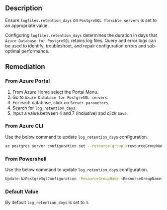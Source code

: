 ## Description

Ensure `logfiles.retention_days` on `PostgreSQL flexible servers` is set to an appropriate value.

Configuring `logfiles.retention_days` determines the duration in days that `Azure Database for PostgreSQL` retains log files. Query and error logs can be used to identify, troubleshoot, and repair configuration errors and sub-optimal performance.

## Remediation

### From Azure Portal

1. From Azure Home select the Portal Menu.
2. Go to `Azure Database for PostgreSQL servers`.
3. For each database, click on `Server parameters`.
4. Search for `log_retention_days`.
5. Input a value between 4 and 7 (inclusive) and click `Save`.

### From Azure CLI

Use the below command to update `log_retention_days` configuration.

```bash
az postgres server configuration set --resource-group <resourceGroupName> --server-name <serverName> --name log_retention_days --value <4-7>
```

### From Powershell

Use the below command to update `log_retention_days` configuration.

```bash
Update-AzPostgreSqlConfiguration -ResourceGroupName <ResourceGroupName> - ServerName <ServerName> -Name log_retention_days -Value <4-7>
```

### Default Value

By default `log_retention_days` is set to `3`.
